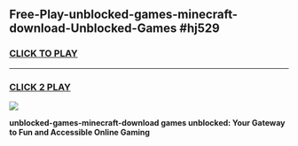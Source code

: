 
## Free-Play-unblocked-games-minecraft-download-Unblocked-Games #hj529
<h3>
<a href="https://news.freeplayer.one?title=unblocked-games-minecraft-download&ref=8M">CLICK TO PLAY</a></h3>
<hr>

<h3>
<a href="https://news.freeplayer.one?title=unblocked-games-minecraft-download&ref=8M">CLICK 2 PLAY</a>
  
</h3>

<a href="https://news.freeplayer.one?title=unblocked-games-minecraft-download&ref=8M"><img src="https://clearcache.store/games.png"></a>


**unblocked-games-minecraft-download games unblocked: Your Gateway to Fun and Accessible Online Gaming**
